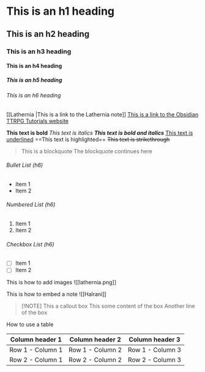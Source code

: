 # This is an h1 heading
## This is an h2 heading
### This is an h3 heading
#### This is an h4 heading
##### This is an h5 heading
###### This is an h6 heading

[[Lathernia |This is a link to the Lathernia note]]
[This is a link to the Obsidian TTRPG Tutorials website](https://obsidianttrpgtutorials.com/Obsidian+TTRPG+Tutorials/Getting+Started/Getting+Started)

**This text is bold**
*This text is italics*
***This text is bold and italics***
<u>This text is underlined</u>
==This text is highlighted==
~~This text is strikethrough~~

> This is a blockquote
> The blockquote continues here

###### Bullet List (h6)
- Item 1
- Item 2

###### Numbered List (h6)
1. Item 1
2. Item 2

###### Checkbox List (h6)
- [ ] Item 1
- [ ] Item 2

This is how to add images
![[lathernia.png]]

This is how to embed a note
![[Halrani]]

> [!NOTE] This a callout box
> This some content of the box
> Another line of the box

How to use a table

| Column  header 1 | Column header  2 | Column header  3 |
| ---------------- | ---------------- | ---------------- |
| Row 1 - Column 1 | Row 1 - Column 2 | Row 1 - Column 3 |
| Row 2 - Column 1 | Row 2 - Column 2 | Row 2 - Column 3 |

